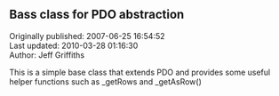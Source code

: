 ## Bass class for PDO abstraction  
Originally published: 2007-06-25 16:54:52  
Last updated: 2010-03-28 01:16:30  
Author: Jeff Griffiths  
  
This is a simple base class that extends PDO and provides some useful helper functions such as _getRows and _getAsRow()